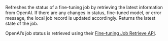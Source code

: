 Refreshes the status of a fine-tuning job by retrieving the latest information from OpenAI.
If there are any changes in status, fine-tuned model, or error message, the local job record is updated accordingly.
Returns the latest state of the job.

OpenAI’s job status is retrieved using their [Fine-tuning Job Retrieve API](https://platform.openai.com/docs/api-reference/fine_tuning/retrieve).

